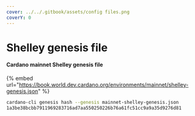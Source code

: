 ```yaml
---
cover: ../../.gitbook/assets/config files.png
coverY: 0
---
```


# Shelley genesis file

#### Cardano mainnet Shelley genesis file

{% embed url="https://book.world.dev.cardano.org/environments/mainnet/shelley-genesis.json" %}

```bash
cardano-cli genesis hash --genesis mainnet-shelley-genesis.json
1a3be38bcbb7911969283716ad7aa550250226b76a61fc51cc9a9a35d9276d81
```

